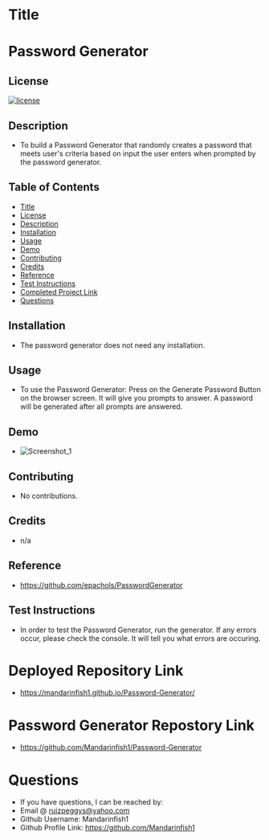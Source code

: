 # Title

# Password Generator

## License

[![license](https://img.shields.io/badge/License-MIT-blue)](https://opensource.org/licenses/MIT)

## Description

- To build a Password Generator that randomly creates a password that meets user's criteria based on input the user enters when prompted by the password generator.

## Table of Contents

- [Title](#title)
- [License](#license)
- [Description](#description)
- [Installation](#installation)
- [Usage](#usage)
- [Demo](#demo)
- [Contributing](#contributing)
- [Credits](#credits)
- [Reference](#reference)
- [Test Instructions](#test-instructions)
- [Completed Project Link](#completed-project-link)
- [Questions](#questions)

## Installation

- The password generator does not need any installation.

## Usage

- To use the Password Generator: Press on the Generate Password Button on the browser screen. It will give you prompts to answer. A password will be generated after all prompts are answered.

## Demo

- ![Screenshot_1](https://user-images.githubusercontent.com/66844643/216737053-c559c22f-0309-4368-9a10-a1bdbd1ad55c.png)

## Contributing

- No contributions.

## Credits

- n/a

## Reference

- https://github.com/epachols/PasswordGenerator

## Test Instructions

- In order to test the Password Generator, run the generator. If any errors occur, please check the console. It will tell you what errors are occuring.

# Deployed Repository Link

- https://mandarinfish1.github.io/Password-Generator/

# Password Generator Repostory Link

- https://github.com/Mandarinfish1/Password-Generator

# Questions

- If you have questions, I can be reached by:
- Email @ ruizpeggys@yahoo.com
- Github Username: Mandarinfish1
- Github Profile Link: https://github.com/Mandarinfish1
